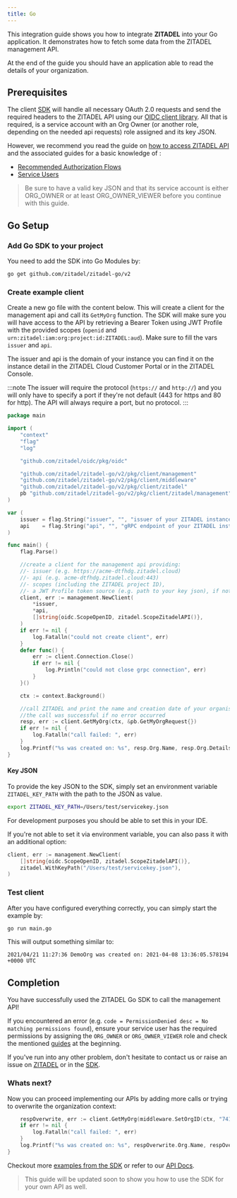 ```yaml
---
title: Go
---
```


This integration guide shows you how to integrate **ZITADEL** into your Go application.
It demonstrates how to fetch some data from the ZITADEL management API.

At the end of the guide you should have an application able to read the details of your organization.

## Prerequisites

The client [SDK](https://github.com/zitadel/zitadel-go) will handle all necessary OAuth 2.0 requests and send the required headers to the ZITADEL API using our [OIDC client library](https://github.com/zitadel/oidc).
All that is required, is a service account with an Org Owner (or another role, depending on the needed api requests) role assigned and its key JSON.

However, we recommend you read the guide on [how to access ZITADEL API](../../guides/integrate/access-zitadel-apis) and the associated guides for a basic knowledge of :
 - [Recommended Authorization Flows](../../guides/integrate/oauth-recommended-flows.md)
 - [Service Users](../../guides/integrate/serviceusers.md)

> Be sure to have a valid key JSON and that its service account is either ORG_OWNER or at least ORG_OWNER_VIEWER before you continue with this guide.

## Go Setup

### Add Go SDK to your project

You need to add the SDK into Go Modules by:

```bash
go get github.com/zitadel/zitadel-go/v2
```

### Create example client

Create a new go file with the content below. This will create a client for the management api and call its `GetMyOrg` function.
The SDK will make sure you will have access to the API by retrieving a Bearer Token using JWT Profile with the provided scopes (`openid` and `urn:zitadel:iam:org:project:id:ZITADEL:aud`).
Make sure to fill the vars `issuer` and `api`.

The issuer and api is the domain of your instance you can find it on the instance detail in the ZITADEL Cloud Customer Portal or in the ZITADEL Console.

:::note
The issuer will require the protocol (`https://` and `http://`) and you will only have to specify a port if they're not default (443 for https and 80 for http). The API will always require a port, but no protocol. 
:::

```go
package main

import (
	"context"
	"flag"
	"log"

	"github.com/zitadel/oidc/pkg/oidc"

	"github.com/zitadel/zitadel-go/v2/pkg/client/management"
	"github.com/zitadel/zitadel-go/v2/pkg/client/middleware"
	"github.com/zitadel/zitadel-go/v2/pkg/client/zitadel"
	pb "github.com/zitadel/zitadel-go/v2/pkg/client/zitadel/management"
)

var (
	issuer = flag.String("issuer", "", "issuer of your ZITADEL instance (in the form: https://<instance>.zitadel.cloud or https://<yourdomain>)")
	api    = flag.String("api", "", "gRPC endpoint of your ZITADEL instance (in the form: <instance>.zitadel.cloud:443 or <yourdomain>:443)")
)

func main() {
	flag.Parse()

	//create a client for the management api providing:
	//- issuer (e.g. https://acme-dtfhdg.zitadel.cloud)
	//- api (e.g. acme-dtfhdg.zitadel.cloud:443)
	//- scopes (including the ZITADEL project ID),
	//- a JWT Profile token source (e.g. path to your key json), if not provided, the file will be read from the path set in env var ZITADEL_KEY_PATH
	client, err := management.NewClient(
		*issuer,
		*api,
		[]string{oidc.ScopeOpenID, zitadel.ScopeZitadelAPI()},
	)
	if err != nil {
		log.Fatalln("could not create client", err)
	}
	defer func() {
		err := client.Connection.Close()
		if err != nil {
			log.Println("could not close grpc connection", err)
		}
	}()

	ctx := context.Background()

	//call ZITADEL and print the name and creation date of your organisation
	//the call was successful if no error occurred
	resp, err := client.GetMyOrg(ctx, &pb.GetMyOrgRequest{})
	if err != nil {
		log.Fatalln("call failed: ", err)
	}
	log.Printf("%s was created on: %s", resp.Org.Name, resp.Org.Details.CreationDate.AsTime())
}

```

#### Key JSON

To provide the key JSON to the SDK, simply set an environment variable `ZITADEL_KEY_PATH` with the path to the JSON as value.

```bash
export ZITADEL_KEY_PATH=/Users/test/servicekey.json
```

For development purposes you should be able to set this in your IDE.

If you're not able to set it via environment variable, you can also pass it with an additional option:

```go
client, err := management.NewClient(
    []string{oidc.ScopeOpenID, zitadel.ScopeZitadelAPI()},
    zitadel.WithKeyPath("/Users/test/servicekey.json"),
)
```

### Test client

After you have configured everything correctly, you can simply start the example by:

```bash
go run main.go
```

This will output something similar to:

```
2021/04/21 11:27:36 DemoOrg was created on: 2021-04-08 13:36:05.578194 +0000 UTC
```

## Completion

You have successfully used the ZITADEL Go SDK to call the management API!

If you encountered an error (e.g. `code = PermissionDenied desc = No matching permissions found`), 
ensure your service user has the required permissions by assigning the `ORG_OWNER` or `ORG_OWNER_VIEWER` role
and check the mentioned [guides](#prerequisites) at the beginning.

If you've run into any other problem, don't hesitate to contact us or raise an issue on [ZITADEL](https://github.com/zitadel/zitadel/issues) or in the [SDK](https://github.com/zitadel/zitadel-go/issues).

### Whats next?

Now you can proceed implementing our APIs by adding more calls or trying to overwrite the organization context:

```go
    respOverwrite, err := client.GetMyOrg(middleware.SetOrgID(ctx, "74161146763996133"), &pb.GetMyOrgRequest{})
    if err != nil {
        log.Fatalln("call failed: ", err)
    }
    log.Printf("%s was created on: %s", respOverwrite.Org.Name, respOverwrite.Org.Details.CreationDate.AsTime())
}
```
Checkout more [examples from the SDK](https://github.com/zitadel/zitadel-go/blob/main/example) or refer to our [API Docs](../../apis/introduction).

> This guide will be updated soon to show you how to use the SDK for your own API as well.

